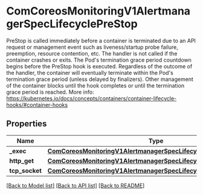 # ComCoreosMonitoringV1AlertmanagerSpecLifecyclePreStop

PreStop is called immediately before a container is terminated due to an API request or management event such as liveness/startup probe failure, preemption, resource contention, etc. The handler is not called if the container crashes or exits. The Pod's termination grace period countdown begins before the PreStop hook is executed. Regardless of the outcome of the handler, the container will eventually terminate within the Pod's termination grace period (unless delayed by finalizers). Other management of the container blocks until the hook completes or until the termination grace period is reached. More info: https://kubernetes.io/docs/concepts/containers/container-lifecycle-hooks/#container-hooks
## Properties
Name | Type | Description | Notes
------------ | ------------- | ------------- | -------------
**_exec** | [**ComCoreosMonitoringV1AlertmanagerSpecLifecyclePostStartExec**](ComCoreosMonitoringV1AlertmanagerSpecLifecyclePostStartExec.md) |  | [optional] 
**http_get** | [**ComCoreosMonitoringV1AlertmanagerSpecLifecyclePostStartHttpGet**](ComCoreosMonitoringV1AlertmanagerSpecLifecyclePostStartHttpGet.md) |  | [optional] 
**tcp_socket** | [**ComCoreosMonitoringV1AlertmanagerSpecLifecyclePostStartTcpSocket**](ComCoreosMonitoringV1AlertmanagerSpecLifecyclePostStartTcpSocket.md) |  | [optional] 

[[Back to Model list]](../README.md#documentation-for-models) [[Back to API list]](../README.md#documentation-for-api-endpoints) [[Back to README]](../README.md)


